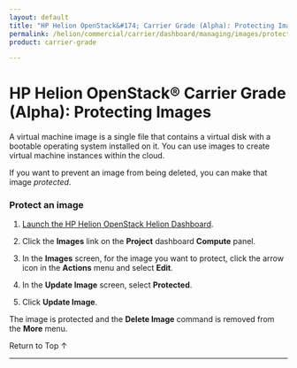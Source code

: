 ```yaml
---
layout: default
title: "HP Helion OpenStack&#174; Carrier Grade (Alpha): Protecting Images"
permalink: /helion/commercial/carrier/dashboard/managing/images/protect/
product: carrier-grade

---
```

<!--UNDER REVISION-->

<script>

function PageRefresh {
onLoad="window.refresh"
}

PageRefresh();

</script>

<!--
<p style="font-size: small;"> <a href="/helion/commercial/carrier/ga1/install/">&#9664; PREV</a> | <a href="/helion/commercial/carrier/ga1/install-overview/">&#9650; UP</a> | <a href="/helion/commercial/carrier/ga1/">NEXT &#9654;</a></p> 
-->

# HP Helion OpenStack&#174; Carrier Grade (Alpha): Protecting Images

A virtual machine image is a single file that contains a virtual disk with a bootable operating system installed on it. You can use images to create virtual machine instances within the cloud. 

If you want to prevent an image from being deleted, you can make that image *protected*. 

### Protect an image ###

1. [Launch the HP Helion OpenStack Helion Dashboard](/helion/openstack/carrier/dashboard/login/).

2. Click the **Images** link on the **Project** dashboard **Compute** panel.

3. In the **Images** screen, for the image you want to protect, click the arrow icon in the **Actions** menu and select **Edit**.

4. In the **Update Image** screen, select **Protected**.

5. Click **Update Image**.

The image is protected and the **Delete Image** command is removed from the **More** menu.

<a href="#top" style="padding:14px 0px 14px 0px; text-decoration: none;"> Return to Top &#8593; </a>


----
